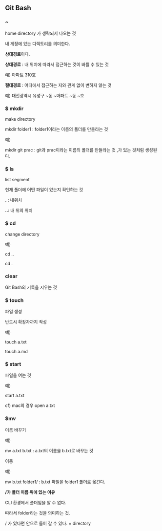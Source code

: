 ## Git Bash

### ~

home directory 가 생략되서 나오는 것

내 계정에 있는 디렉토리를 의미한다.

**상대경로**이다.

**상대경로** : 내 위치에 따라서 접근하는 것이 바뀔 수 있는 것

예) 아파트 310호

**절대경로** : 어디에서 접근하는 지와 관계 없이 변하지 않는 것

예) 대전광역시 유성구 ~동 ~아파트 ~동 ~호

### $ mkdir

make directory

mkdir folder1 : folder1이라는 이름의 폴더를 만들라는 것

예)

mkdir git prac : git과 prac이라는 이름의 폴더를 만들라는 것 ,가 있는 것처럼 생성된다.

### $ ls

list segment

현재 폴더에 어떤 파일이 있는지 확인하는 것

**.** : 내위치

**..**: 내 위의 위치

### $ cd

change directory 

예) 

cd ..

cd .

### clear

Git Bash의 기록을 지우는 것

### $ touch

파일 생성

반드시 확장자까지 작성

예)

touch a.txt

touch a.md

### $ start

파일을 여는 것

예)

start a.txt

cf) mac의 경우 open a.txt

### $mv

이름 바꾸기

예)

mv a.txt b.txt : a.txt의 이름을 b.txt로 바꾸는 것

이동

예)

mv b.txt folder1/ : b.txt 파일을 folder1 폴더로 옮긴다.

**/가 폴더 이름 위에 있는 이유**

CLI 환경에서 폴더임을 알 수 없다.

따라서 folder라는 것을 의미하는 것.

/ 가 있다면 안으로 들어 갈 수 있다. = directory



